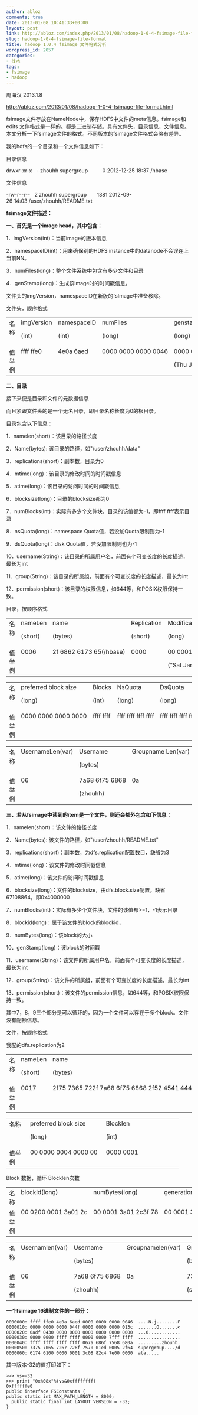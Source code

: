 ```yaml
---
author: abloz
comments: true
date: 2013-01-08 10:41:33+00:00
layout: post
link: http://abloz.com/index.php/2013/01/08/hadoop-1-0-4-fsimage-file-format/
slug: hadoop-1-0-4-fsimage-file-format
title: hadoop 1.0.4 fsimage 文件格式分析
wordpress_id: 2057
categories:
- 技术
tags:
- fsimage
- hadoop
---
```






周海汉 2013.1.8

http://abloz.com/2013/01/08/hadoop-1-0-4-fsimage-file-format.html

fsimage文件存放在NameNode中，保存HDFS中文件的meta信息。fsimage和edits 文件格式是一样的。都是二进制存储。具有文件头，目录信息，文件信息。本文分析一下fsimage文件的格式。不同版本的fsimage文件格式会略有差异。

我的hdfs的一个目录和一个文件信息如下：

目录信息

drwxr-xr-x   - zhouhh supergroup          0 2012-12-25 18:37 /hbase

文件信息

-rw-r--r--   2 zhouhh supergroup       1381 2012-09-26 14:03 /user/zhouhh/README.txt

**fsimage文件描述：**

**一、首先是一个image head，其中包含：**

1．imgVersion(int)：当前image的版本信息

2．namespaceID(int)：用来确保别的HDFS instance中的datanode不会误连上当前NN。

3．numFiles(long)：整个文件系统中包含有多少文件和目录

4．genStamp(long)：生成该image时的时间戳信息。

文件头的imgVersion，namespaceID在新版的fsImage中准备移除。

文件头，顺序格式
<table >
<tbody >
<tr >

<td width="63" valign="top" >名称
</td>

<td width="125" valign="top" >imgVersion

(int)
</td>

<td width="92" valign="top" >namespaceID

(int)
</td>

<td width="140" valign="top" >numFiles

(long)
</td>

<td width="146" valign="top" >genstamp

(long)
</td>
</tr>
<tr >

<td width="63" valign="top" >值举例
</td>

<td width="125" valign="top" >ffff ffe0
</td>

<td width="92" valign="top" >4e0a 6aed
</td>

<td width="140" valign="top" >0000 0000 0000 0046
</td>

<td width="146" valign="top" >0000 0000 0000 044f

(Thu Jan 01 08:00:01 CST 1970)
</td>
</tr>
</tbody>
</table>


**二、目录**

接下来便是目录和文件的元数据信息

而且紧跟文件头的是一个无名目录，即目录名称长度为0的根目录。

目录包含以下信息：

1．namelen(short)：该目录的路径长度

2．Name(bytes): 该目录的路径，如"/user/zhouhh/data"

3．replications(short)：副本数，目录为0

4．mtime(long)：该目录的修改时间的时间戳信息

5．atime(long)：该目录的访问时间的时间戳信息

6．blocksize(long)：目录的blocksize都为0

7．numBlocks(int)：实际有多少个文件块，目录的该值都为-1，即ffff ffff表示目录

8．nsQuota(long)：namespace Quota值，若没加Quota限制则为-1

9．dsQuota(long)：disk Quota值，若没加限制则也为-1

10．username(String)：该目录的所属用户名，前面有个可变长度的长度描述，最长为int

11．group(String)：该目录的所属组，前面有个可变长度的长度描述，最长为int

12．permission(short)：该目录的权限信息，如644等，和POSIX权限保持一致。



目录，按顺序格式
<table >
<tbody >
<tr >

<td width="59" valign="top" >名称
</td>

<td width="70" valign="top" >nameLen

(short)
</td>

<td width="94" valign="top" >name

(bytes)
</td>

<td width="83" valign="top" >Replication

(short)
</td>

<td width="140" valign="top" >ModificationTime

(long)
</td>

<td width="120" valign="top" >access time

(long)
</td>
</tr>
<tr >

<td width="59" valign="top" >值举例
</td>

<td width="70" valign="top" >0006
</td>

<td width="94" valign="top" >2f 6862 6173 65(/hbase)
</td>

<td width="83" valign="top" >0000
</td>

<td width="140" valign="top" >00 0001 3c0a df04 30

("Sat Jan 05 21:20:53 CST 2013")
</td>

<td width="120" valign="top" >0000 0000 0000 0000
</td>
</tr>
</tbody>
</table>

<table >
<tbody >
<tr >

<td width="41" valign="top" >名称
</td>

<td width="190" valign="top" >preferred block size

(long)
</td>

<td width="53" valign="top" >Blocks

(int)
</td>

<td width="91" valign="top" >NsQuota

(long)
</td>

<td width="191" valign="top" >DsQuota

(long)
</td>
</tr>
<tr >

<td width="41" valign="top" >值举例
</td>

<td width="190" valign="top" >0000 0000 0000 0000
</td>

<td width="53" valign="top" >ffff ffff
</td>

<td width="91" valign="top" >ffff ffff ffff ffff
</td>

<td width="191" valign="top" >ffff ffff ffff ffff
</td>
</tr>
</tbody>
</table>

<table >
<tbody >
<tr >

<td width="43" valign="top" >名称
</td>

<td width="75" valign="top" >UsernameLen(var)
</td>

<td width="105" valign="top" >Username

(bytes)


</td>

<td width="89" valign="top" >Groupname Len(var)
</td>

<td width="131" valign="top" >Groupname

(bytes)
</td>

<td width="123" valign="top" >Permission

(short)
</td>
</tr>
<tr >

<td width="43" valign="top" >值举例
</td>

<td width="75" valign="top" >06
</td>

<td width="105" valign="top" >7a68 6f75 6868

(zhouhh)
</td>

<td width="89" valign="top" >0a
</td>

<td width="131" valign="top" >7375 7065 7267 726f 7570

(supergroup)
</td>

<td width="123" valign="top" >01ed
</td>
</tr>
</tbody>
</table>




**三、若从fsimage中读到的item是一个文件，则还会额外包含如下信息：**

1．namelen(short)：该文件的路径长度

2．Name(bytes): 该文件的路径，如"/user/zhouhh/README.txt"

3．replications(short)：副本数，为dfs.replication配置数目，缺省为3

4．mtime(long)：该文件的修改时间戳信息

5．atime(long)：该文件的访问时间戳信息

6．blocksize(long)：文件的blocksize，由dfs.block.size配置，缺省67108864，即0x4000000

7．numBlocks(int)：实际有多少个文件块，文件的该值都>=1，-1表示目录

8．blockid(long)：属于该文件的block的blockid，

9．numBytes(long)：该block的大小

10．genStamp(long)：该block的时间戳

11．username(String)：该文件的所属用户名，前面有个可变长度的长度描述，最长为int

12．group(String)：该文件的所属组，前面有个可变长度的长度描述，最长为int

13．permission(short)：该文件的permission信息，如644等，和POSIX权限保持一致。



其中7，8，9三个部分是可以循环的，因为一个文件可以存在于多个block。文件没有配额信息。

文件，按顺序格式

我配的dfs.replication为2
<table >
<tbody >
<tr >

<td width="59" valign="top" >名称
</td>

<td width="70" valign="top" >nameLen

(short)
</td>

<td width="108" valign="top" >name

(bytes)
</td>

<td width="78" valign="top" >Replication

(short)
</td>

<td width="132" valign="top" >ModificationTime

(long)
</td>

<td width="120" valign="top" >access time

(long)
</td>
</tr>
<tr >

<td width="59" valign="top" >值举例
</td>

<td width="70" valign="top" >0017
</td>

<td width="108" valign="top" >2f75 7365 722f 7a68 6f75 6868 2f52 4541 444d 452e 7478 74 (/user/zhouhh/README.txt)
</td>

<td width="78" valign="top" >0002
</td>

<td width="132" valign="top" >00 0001 3a01 2c3f 78
</td>

<td width="120" valign="top" >00 0001 3bcb aba6 ca
</td>
</tr>
</tbody>
</table>



<table >
<tbody >
<tr >

<td width="41" valign="top" >名称
</td>

<td width="190" valign="top" >preferred block size

(long)
</td>

<td width="189" valign="top" >Blocklen

(int)
</td>
</tr>
<tr >

<td width="41" valign="top" >值举例
</td>

<td width="190" valign="top" >00 0000 0004 0000 00
</td>

<td width="189" valign="top" >0000 0001
</td>
</tr>
</tbody>
</table>


Block 数据，循环 Blocklen次数
<table >
<tbody >
<tr >

<td width="41" valign="top" >名称
</td>

<td width="91" valign="top" >blockId(long)
</td>

<td width="191" valign="top" >numBytes(long)
</td>

<td width="190" valign="top" >generationStamp(long)
</td>
</tr>
<tr >

<td width="41" valign="top" >值举例
</td>

<td width="91" valign="top" >00 0200 0001 3a01 2c
</td>

<td width="191" valign="top" >00 0001 3a01 2c3f 78
</td>

<td width="190" valign="top" >00 0001 3bcb aba6 ca
</td>
</tr>
</tbody>
</table>



<table >
<tbody >
<tr >

<td width="43" valign="top" >名称
</td>

<td width="75" valign="top" >Usernamlen(var)
</td>

<td width="94" valign="top" >Username

(bytes)


</td>

<td width="87" valign="top" >Groupnamelen(var)
</td>

<td width="112" valign="top" >Groupname

(bytes)
</td>

<td width="103" valign="top" >Permission

(short)
</td>
</tr>
<tr >

<td width="43" valign="top" >值举例
</td>

<td width="75" valign="top" >06
</td>

<td width="94" valign="top" >7a68 6f75 6868

(zhouhh)
</td>

<td width="87" valign="top" >0a
</td>

<td width="112" valign="top" >7375 7065 7267 726f 7570

(supergroup)
</td>

<td width="103" valign="top" >01 a4
</td>
</tr>
</tbody>
</table>


**一个fsimage 16进制文件的一部分：**

    
    0000000: ffff ffe0 4e0a 6aed 0000 0000 0000 0046  ....N.j........F
    0000010: 0000 0000 0000 044f 0000 0000 0000 013c  .......O.......<
    0000020: 0adf 0430 0000 0000 0000 0000 0000 0000  ...0............
    0000030: 0000 0000 ffff ffff 0000 0000 7fff ffff  ................
    0000040: ffff ffff ffff ffff 067a 686f 7568 680a  .........zhouhh.
    0000050: 7375 7065 7267 726f 7570 01ed 0005 2f64  supergroup..../d
    0000060: 6174 6100 0000 0001 3c08 82c4 7e00 0000  ata.....


其中版本-32的值打印如下：

    
    >>> vs=-32
    >>> print "0x%08x"%(vs&0xffffffff)
    0xffffffe0
    public interface FSConstants {
    public static int MAX_PATH_LENGTH = 8000;
      public static final int LAYOUT_VERSION = -32;
    }
